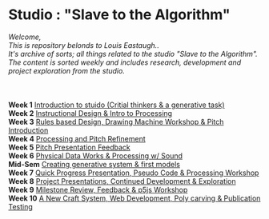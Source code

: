 # Studio : "Slave to the Algorithm" 

*Welcome,* <br />
*This is repository belonds to Louis Eastaugh..* <br />
*It's archive of sorts; all things related to the studio "Slave to the Algorithm".* <br />
*The content is sorted weekly and includes research, development and project exploration from the studio.*
 <br />
 <br />
 <br />
 <br />
**Week 1** [Introduction to stuido (Critial thinkers & a generative task)](https://github.com/LouisEastt/Slave2/blob/master/Week%201/Readme.md) <br />
**Week 2** [Instructional Design & Intro to Processing](https://github.com/LouisEastt/Slave2/tree/master/Week%202) <br />
**Week 3** [Rules based Design, Drawing Machine Workshop & Pitch Introduction](https://github.com/LouisEastt/Slave2/tree/master/Week%203) <br />
**Week 4** [Processing and Pitch Refinement](https://github.com/LouisEastt/Slave2/tree/master/Week%203) <br />
**Week 5** [Pitch Presentation Feedback](https://github.com/LouisEastt/Slave2/blob/master/Week%205/Readme.md) <br />
**Week 6** [Physical Data Works & Processing w/ Sound](https://github.com/LouisEastt/Slave2/tree/master/Week%206.0) <br />
**Mid-Sem** [Creating generative system & first models](https://github.com/LouisEastt/Slave2/blob/master/Week%206.5%20(Mid%20Sem)/Readme.md) <br />
**Week 7** [Quick Progress Presentation, Pseudo Code & Processing Workshop](https://github.com/LouisEastt/Slave2/blob/master/Week%207/Readme.md) <br />
**Week 8** [Project Presentations, Continued Development & Exploration](https://github.com/LouisEastt/Slave2/blob/master/Week%208/Readme.md) <br />
**Week 9** [Milestone Review, Feedback & p5js Workshop](https://github.com/LouisEastt/Slave2/blob/master/Week%209/Readme.md) <br />
**Week 10** [A New Craft System, Web Development, Poly carving & Publication Testing](https://github.com/LouisEastt/Slave2/blob/master/X_Week%2010/README.md)<br />


